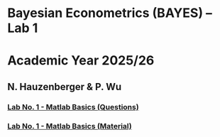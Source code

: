 # Bayesian Econometrics (BAYES) – Lab 1
# Academic Year 2025/26
## N. Hauzenberger & P. Wu

### [Lab No. 1 - Matlab Basics (Questions)](https://github.com/nhauzenb/SGPE-ECNM11060/blob/main/Main%20Lab%20Material%20(Matlab)/Lab%201/Question.pdf)
### [Lab No. 1 - Matlab Basics (Material)](https://github.com/nhauzenb/SGPE-ECNM11060/blob/main/Main%20Lab%20Material%20(Matlab)/Lab%201/)
